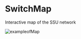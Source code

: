 # SwitchMap
Interactive map of the SSU network

![exampleofMap](https://github.com/ultram4rine/switchmap/exampleofMap.jpg)
